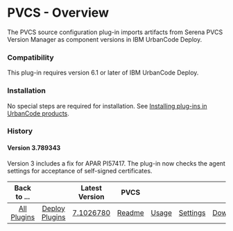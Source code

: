 
# PVCS - Overview

The PVCS source configuration plug-in imports artifacts from Serena PVCS Version Manager as component versions in IBM UrbanCode Deploy.

### Compatibility

This plug-in requires version 6.1 or later of IBM UrbanCode Deploy.

### Installation

No special steps are required for installation. See [Installing plug-ins in UrbanCode products](https://community.ibm.com/community/user/wasdevops/blogs/laurel-dickson-bull1/2022/06/13/install-plugins "Installing plug-ins in UrbanCode products").

### History

#### Version 3.789343

Version 3 includes a fix for APAR PI57417. The plug-in now checks the agent settings for acceptance of self-signed certificates.


|Back to ...||Latest Version|PVCS ||||
| :---: | :---: | :---: | :---: | :---: | :---: | :---: |
|[All Plugins](../../index.md)|[Deploy Plugins](../README.md)|[7.1026780](https://raw.githubusercontent.com/UrbanCode/IBM-UCD-PLUGINS/main/files/PvcsSourceConfig/PvcsSourceConfig-7.1026780.zip)|[Readme](README.md)|[Usage](usage.md)|[Settings](settings.md)|[Downloads](downloads.md)|
